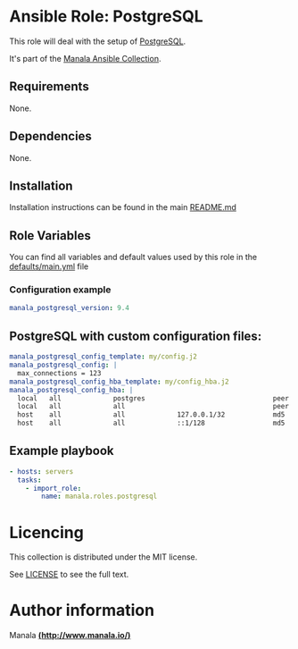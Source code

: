 # Ansible Role: PostgreSQL

This role will deal with the setup of [PostgreSQL](http://www.postgresql.org/).

It's part of the [Manala Ansible Collection](https://galaxy.ansible.com/manala/roles).

## Requirements

None.

## Dependencies

None.

## Installation

Installation instructions can be found in the main [README.md](https://github.com/manala/ansible-roles/blob/master/README.md)

## Role Variables

You can find all variables and default values used by this role in the [defaults/main.yml](./defaults/main.yml) file

### Configuration example

```yaml
manala_postgresql_version: 9.4

```

## PostgreSQL with custom configuration files:

```yaml
manala_postgresql_config_template: my/config.j2
manala_postgresql_config: |
  max_connections = 123
manala_postgresql_config_hba_template: my/config_hba.j2
manala_postgresql_config_hba: |
  local   all             postgres                                peer
  local   all             all                                     peer
  host    all             all             127.0.0.1/32            md5
  host    all             all             ::1/128                 md5
```

## Example playbook

```yaml
- hosts: servers
  tasks:
    - import_role:  
        name: manala.roles.postgresql
```

# Licencing

This collection is distributed under the MIT license.

See [LICENSE](https://opensource.org/licenses/MIT) to see the full text.

# Author information

Manala [**(http://www.manala.io/)**](http://www.manala.io)
